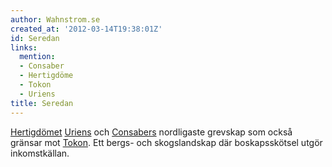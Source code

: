 ```yaml
---
author: Wahnstrom.se
created_at: '2012-03-14T19:38:01Z'
id: Seredan
links:
  mention:
  - Consaber
  - Hertigdöme
  - Tokon
  - Uriens
title: Seredan
---
```


[Hertigdömet][] [Uriens] och [Consabers] nordligaste grevskap som också gränsar mot [Tokon]. Ett
bergs- och skogslandskap där boskapsskötsel utgör inkomstkällan.

  [Hertigdömet]: Hertigdöme
  [Uriens]: Uriens
  [Consabers]: Consaber
  [Tokon]: Tokon